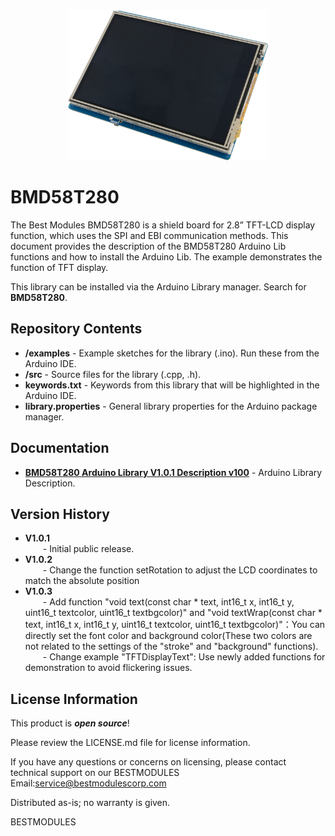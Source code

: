 <div align=center>
<img src="https://github.com/BestModules-Libraries/img/blob/main/BMD58T280_V1.0.png" width="320" height="240"> 
</div> 


BMD58T280 
===========================================================

The Best Modules BMD58T280 is a shield board for 2.8” TFT-LCD display function, which uses the SPI and EBI communication methods. This document provides the description of the BMD58T280 Arduino Lib functions and how to install the Arduino Lib. The example demonstrates the function of TFT display.

This library can be installed via the Arduino Library manager. Search for **BMD58T280**. 

Repository Contents
-------------------

* **/examples** - Example sketches for the library (.ino). Run these from the Arduino IDE. 
* **/src** - Source files for the library (.cpp, .h).
* **keywords.txt** - Keywords from this library that will be highlighted in the Arduino IDE. 
* **library.properties** - General library properties for the Arduino package manager. 

Documentation 
-------------------

* **[BMD58T280 Arduino Library V1.0.1 Description v100]( https://www.bestmodulescorp.com/bmd58t280.html#tab-product2 )** - Arduino Library Description.

Version History  
-------------------

* **V1.0.1**  
&emsp;&emsp;- Initial public release.
* **V1.0.2**  
&emsp;&emsp;- Change the function setRotation to adjust the LCD coordinates to match the absolute position
* **V1.0.3**  
&emsp;&emsp;- Add function "void text(const char * text, int16_t x, int16_t y, uint16_t textcolor, uint16_t textbgcolor)" and "void textWrap(const char * text, int16_t x, int16_t y, uint16_t textcolor, uint16_t textbgcolor)"：You can directly set the font color and background color(These two colors are not related to the settings of the "stroke" and "background" functions).  
&emsp;&emsp;- Change example "TFTDisplayText": Use newly added functions for demonstration to avoid flickering issues.


License Information
-------------------

This product is _**open source**_! 

Please review the LICENSE.md file for license information. 

If you have any questions or concerns on licensing, please contact technical support on our BESTMODULES Email:service@bestmodulescorp.com

Distributed as-is; no warranty is given.

BESTMODULES

